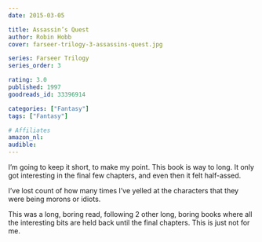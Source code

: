 ```yaml
---
date: 2015-03-05

title: Assassin’s Quest
author: Robin Hobb
cover: farseer-trilogy-3-assassins-quest.jpg

series: Farseer Trilogy
series_order: 3

rating: 3.0
published: 1997
goodreads_id: 33396914

categories: ["Fantasy"]
tags: ["Fantasy"]

# Affiliates
amazon_nl: 
audible: 
---
```


I’m going to keep it short, to make my point. This book is way to long. It only got interesting in the final few chapters, and even then it felt half-assed.

<!--more-->

I’ve lost count of how many times I’ve yelled at the characters that they were being morons or idiots.

This was a long, boring read, following 2 other long, boring books where all the interesting bits are held back until the final chapters. This is just not for me.
